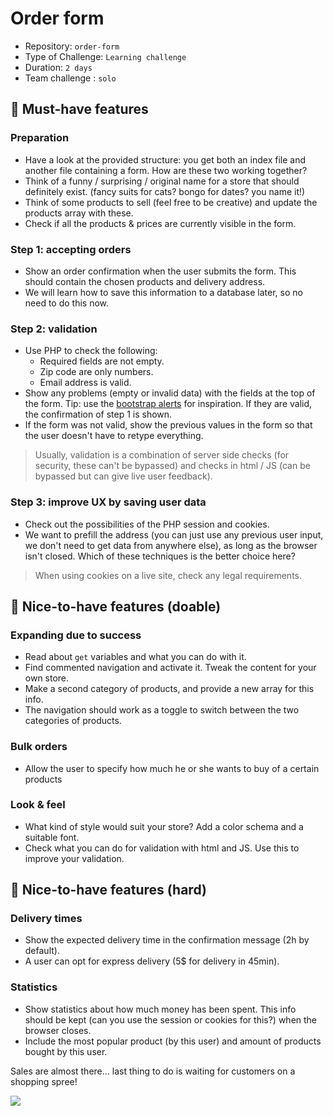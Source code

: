 # Order form

- Repository: `order-form`
- Type of Challenge: `Learning challenge`
- Duration: `2 days`
- Team challenge : `solo`

## 🌱 Must-have features

### Preparation
- Have a look at the provided structure: you get both an index file and another file containing a form. How are these two working together?
- Think of a funny / surprising / original name for a store that should definitely exist. (fancy suits for cats? bongo for dates? you name it!)
- Think of some products to sell (feel free to be creative) and update the products array with these.
- Check if all the products & prices are currently visible in the form.

### Step 1: accepting orders
- Show an order confirmation when the user submits the form. This should contain the chosen products and delivery address.
- We will learn how to save this information to a database later, so no need to do this now.

### Step 2: validation
- Use PHP to check the following:
    - Required fields are not empty.
    - Zip code are only numbers.
    - Email address is valid.
- Show any problems (empty or invalid data) with the fields at the top of the form. Tip: use the [bootstrap alerts](https://getbootstrap.com/docs/4.0/components/alerts/) for inspiration. If they are valid, the confirmation of step 1 is shown.
- If the form was not valid, show the previous values in the form so that the user doesn't have to retype everything.

> Usually, validation is a combination of server side checks (for security, these can't be bypassed) and checks in html / JS (can be bypassed but can give live user feedback).

### Step 3: improve UX by saving user data
- Check out the possibilities of the PHP session and cookies.
- We want to prefill the address (you can just use any previous user input, we don't need to get data from anywhere else), as long as the browser isn't closed. Which of these techniques is the better choice here?

> When using cookies on a live site, check any legal requirements.

## 🌼 Nice-to-have features (doable)

### Expanding due to success
- Read about `get` variables and what you can do with it.
- Find commented navigation and activate it. Tweak the content for your own store.
- Make a second category of products, and provide a new array for this info.
- The navigation should work as a toggle to switch between the two categories of products.

### Bulk orders
- Allow the user to specify how much he or she wants to buy of a certain products

### Look & feel
- What kind of style would suit your store? Add a color schema and a suitable font.
- Check what you can do for validation with html and JS. Use this to improve your validation.

## 🌳 Nice-to-have features (hard)

### Delivery times
- Show the expected delivery time in the confirmation message (2h by default).
- A user can opt for express delivery (5$ for delivery in 45min).

### Statistics
- Show statistics about how much money has been spent. This info should be kept (can you use the session or cookies for this?) when the browser closes.
- Include the most popular product (by this user) and amount of products bought by this user.

Sales are almost there... last thing to do is waiting for customers on a shopping spree!

![](https://media.giphy.com/media/iJmi4OLkDgO9aZWS1R/giphy.gif)